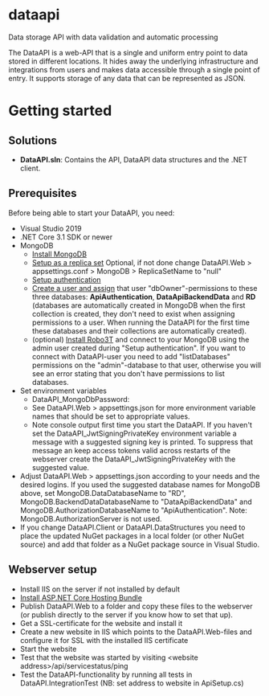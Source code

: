 # dataapi
Data storage API with data validation and automatic processing

The DataAPI is a web-API that is a single and uniform entry point to data stored in different locations. It hides away the underlying infrastructure and integrations from users and makes data accessible through a single point of entry. It supports storage of any data that can be represented as JSON.

# Getting started
## Solutions
- **DataAPI.sln**: Contains the API, DataAPI data structures and the .NET client.

## Prerequisites
Before being able to start your DataAPI, you need:
- Visual Studio 2019
- .NET Core 3.1 SDK or newer
- MongoDB
  - [Install MongoDB](https://www.mongodb.com/try/download/community)
  - [Setup as a replica set](https://docs.mongodb.com/manual/tutorial/deploy-replica-set/) 
Optional, if not done change DataAPI.Web > appsettings.conf > MongoDB > ReplicaSetName to "null"
  - [Setup authentication](https://docs.mongodb.com/manual/tutorial/enable-authentication/)
  - [Create a user and assign](https://docs.mongodb.com/manual/tutorial/enable-authentication/#create-additional-users-as-needed-for-your-deployment) that user "dbOwner"-permissions to these three databases: **ApiAuthentication**, **DataApiBackendData** and **RD** (databases are automatically created in MongoDB when the first collection is created, they don't need to exist when assigning permissions to a user. When running the DataAPI for the first time these databases and their collections are automatically created).
  - (optional) [Install Robo3T](https://robomongo.org/) and connect to your MongoDB using the admin user created during "Setup authentication". If you want to connect with DataAPI-user you need to add "listDatabases" permissions on the "admin"-database to that user, otherwise you will see an error stating that you don't have permissions to list databases.
- Set environment variables
  - DataAPI_MongoDbPassword: <password for the MongoDB user created above>
  - See DataAPI.Web > appsettings.json for more environment variable names that should be set to appropriate values.
  - Note console output first time you start the DataAPI. If you haven't set the DataAPI_JwtSigningPrivateKey environment variable a message with a suggested signing key is printed. To suppress that message an keep access tokens valid across restarts of the webserver create the DataAPI_JwtSigningPrivateKey with the suggested value.
- Adjust DataAPI.Web > appsettings.json according to your needs and the desired logins. If you used the suggested database names for MongoDB above, set MongoDB.DataDatabaseName to "RD", MongoDB.BackendDataDatabaseName to "DataApiBackendData" and MongoDB.AuthorizationDatabaseName to "ApiAuthentication". Note: MongoDB.AuthorizationServer is not used.
- If you change DataAPI.Client or DataAPI.DataStructures you need to place the updated NuGet packages in a local folder (or other NuGet source) and add that folder as a NuGet package source in Visual Studio.

## Webserver setup
- Install IIS on the server if not installed by default
- [Install ASP.NET Core Hosting Bundle](https://dotnet.microsoft.com/permalink/dotnetcore-current-windows-runtime-bundle-installer)
- Publish DataAPI.Web to a folder and copy these files to the webserver (or publish directly to the server if you know how to set that up).
- Get a SSL-certificate for the website and install it
- Create a new website in IIS which points to the DataAPI.Web-files and configure it for SSL with the installed IIS certificate
- Start the website
- Test that the website was started by visiting \<website address\>/api/servicestatus/ping
- Test the DataAPI-functionality by running all tests in DataAPI.IntegrationTest (NB: set address to website in ApiSetup.cs)
